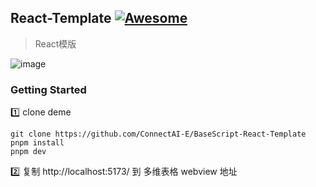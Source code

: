 
## React-Template [![Awesome](https://cdn.rawgit.com/sindresorhus/awesome/d7305f38d29fed78fa85652e3a63e154dd8e8829/media/badge.svg)](https://github.com/connectai-e/awesome-basescript)

> React模版

![image](https://github.com/ConnectAI-E/BaseScript-React-Template/assets/110169811/34718637-86fd-4d8b-a683-c56d33d31f08)


### Getting Started

1️⃣ clone deme
```
git clone https://github.com/ConnectAI-E/BaseScript-React-Template
pnpm install
pnpm dev
```
2️⃣ 复制 http://localhost:5173/ 到 多维表格 webview 地址


